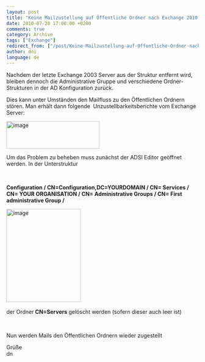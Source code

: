 ```yaml
---
layout: post
title: "Keine Mailzustellung auf Öffentliche Ordner nach Exchange 2010 Upgrade (von Exchange 2k3)"
date: 2010-07-28 17:00:00 +0200
comments: true
category: Archive
tags: ["Exchange"]
redirect_from: ["/post/Keine-Mailzustellung-auf-Offentliche-Ordner-nach-Exchange-2010-Upgrade-(von-Exchange-2k3)", "/post/keine-mailzustellung-auf-offentliche-ordner-nach-exchange-2010-upgrade-(von-exchange-2k3)"]
author: dni
language: de
---
```

<!-- more -->
<p>Nachdem der letzte Exchange 2003 Server aus der Struktur entfernt wird, bleiben dennoch die Administrative Gruppe und verschiedene Ordner-Strukturen in der AD Konfiguration zurück.</p>  <p>Dies kann unter Umständen den Mailfluss zu den Öffentlichen Ordnern stören. Man erhält dann folgende&#160; Unzustellbarkeitsberichte vom Exchange Server:</p>  <p><a href="/assets/archive/image_201.png" target="_blank"><img style="border-bottom: 0px; border-left: 0px; display: inline; border-top: 0px; border-right: 0px" title="image" border="0" alt="image" src="/assets/archive/image_thumb_199.png" width="244" height="72" /></a> </p>  <p>Um das Problem zu beheben muss zunächst der ADSI Editor geöffnet werden. In der Unterstruktur</p>  <p>&#160;</p>  <p><strong>Configuration / CN=Configuration,DC=YOURDOMAIN / CN= Services / CN= YOUR ORGANISATION / CN= Administrative Groups / CN= First administrative Group /</strong></p>  <p><a href="/assets/archive/image_202.png" target="_blank"><img style="border-bottom: 0px; border-left: 0px; display: inline; border-top: 0px; border-right: 0px" title="image" border="0" alt="image" src="/assets/archive/image_thumb_200.png" width="195" height="244" /></a>&#160;</p>  <p>der Ordner<strong> CN=Servers</strong> gelöscht werden (sofern dieser auch leer ist)</p>  <p>&#160;</p>  <p>Nun werden Mails den Öffentlichen Ordnern wieder zugestellt</p>  <p>Grüße   <br />dn</p>

